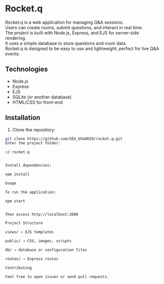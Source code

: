 # Rocket.q

Rocket.q is a web application for managing Q&A sessions.  
Users can create rooms, submit questions, and interact in real time.  
The project is built with Node.js, Express, and EJS for server-side rendering.  
It uses a simple database to store questions and room data.  
Rocket.q is designed to be easy to use and lightweight, perfect for live Q&A events.

## Technologies
- Node.js
- Express
- EJS
- SQLite (or another database)
- HTML/CSS for front-end

## Installation
1. Clone the repository:
```bash
git clone https://github.com/SEU_USUARIO/rocket.q.git
Enter the project folder:

cd rocket.q


Install dependencies:

npm install

Usage

To run the application:

npm start


Then access http://localhost:3000

Project Structure

views/ → EJS templates

public/ → CSS, images, scripts

db/ → database or configuration files

routes/ → Express routes

Contributing

Feel free to open issues or send pull requests.
